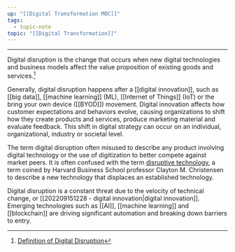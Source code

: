 ```yaml
---
up: "[[Digital Transformation MOC]]"
tags:
  - topic-note
topic: "[[Digital Transformation]]"
---
```

----
Digital disruption is the change that occurs when new digital technologies and business models affect the value proposition of existing goods and services.[^1]

Generally, digital disruption happens after a [[digital innovation]], such as [[big data]], [[machine learning]] (ML), [[Internet of Things]] (IoT) or the bring your own device ([[BYOD]]) movement.  Digital innovation affects how customer expectations and behaviors evolve, causing organizations to shift how they create products and services, produce marketing material and evaluate feedback.  This shift in digital strategy can occur on an individual, organizational, industry or societal level.

The term digital disruption often misused to describe any product involving digital technology or the use of digitization to better compete against market peers.  It is often confused with the term [disruptive technology](https://www.techtarget.com/whatis/definition/disruptive-technology), a term coined by Harvard Business School professor Clayton M. Christensen to describe a new technology that displaces an established technology.

Digital disruption is a constant threat due to the velocity of technical change, or [[202209151228 - digital innovation|digital innovation]].  Emerging technologies such as [[AI]], [[machine learning]] and [[blockchain]] are driving significant automation and breaking down barriers to entry.

[^1]: [Definition of Digital Disruption](https://www.techtarget.com/searchcio/definition/digital-disruption)